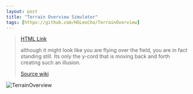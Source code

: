 ```yaml
---
layout: post
title: "Terrain Overview Simulator"
tags: [https://github.com/HGLeoCho/TerrainOverview]
---
```

>[HTML Link](https://hgleocho.github.io/TerrainOverview/)
>
>
>although it might look like you are flying over the field, you are in fact standing still. Its only the y-cord that is moving back and forth creating such an illusion.
>
>[Source wiki](http://flafla2.github.io/2014/08/09/perlinnoise.html)
>
![TerrainOverview](./assets/img/TerrainOverview.gif)